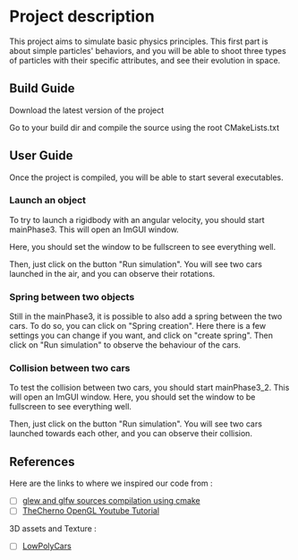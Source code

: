 # Project description

This project aims to simulate basic physics principles.
This first part is about simple particles' behaviors, and you will be able to shoot three types of particles
with their specific attributes, and see their evolution in space.


## Build Guide

Download the latest version of the project

Go to your build dir and compile the source using the root CMakeLists.txt

## User Guide

Once the project is compiled, you will be able to start several executables.

### Launch an object

To try to launch a rigidbody with an angular velocity, you should start mainPhase3. This will open an ImGUI window.

Here, you should set the window to be fullscreen to see everything well.

Then, just click on the button "Run simulation". You will see two cars launched in the air, and you can observe their rotations.

### Spring between two objects

Still in the mainPhase3, it is possible to also add a spring between the two cars. To do so, you can click on "Spring creation". Here there is a few settings you can change if you want, and click on "create spring". Then click on "Run simulation" to observe the behaviour of the cars.

### Collision between two cars

To test the collision between two cars, you should start mainPhase3_2. This will open an ImGUI window.
Here, you should set the window to be fullscreen to see everything well.

Then, just click on the button "Run simulation". You will see two cars launched towards each other, and you can observe their collision.


## References

Here are the links to where we inspired our code from :
- [ ] [glew and glfw sources compilation using cmake](https://github.com/opengl-tutorials/ogl/blob/master/external/CMakeLists.txt)
- [ ] [TheCherno OpenGL Youtube Tutorial](https://thecherno.com/opengl)

3D assets and Texture :
- [ ] [LowPolyCars](https://free3d.com/fr/3d-model/cartoon-vehicles-low-poly-cars-free-874937.html)
